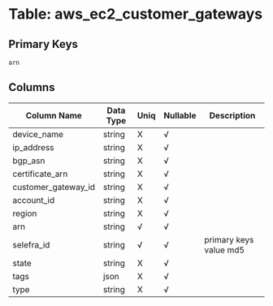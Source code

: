 # Table: aws_ec2_customer_gateways

## Primary Keys 

```
arn
```


## Columns 

|  Column Name   |  Data Type  | Uniq | Nullable | Description | 
|  ----  | ----  | ----  | ----  | ---- | 
| device_name | string | X | √ |  | 
| ip_address | string | X | √ |  | 
| bgp_asn | string | X | √ |  | 
| certificate_arn | string | X | √ |  | 
| customer_gateway_id | string | X | √ |  | 
| account_id | string | X | √ |  | 
| region | string | X | √ |  | 
| arn | string | √ | √ |  | 
| selefra_id | string | √ | √ | primary keys value md5 | 
| state | string | X | √ |  | 
| tags | json | X | √ |  | 
| type | string | X | √ |  | 


